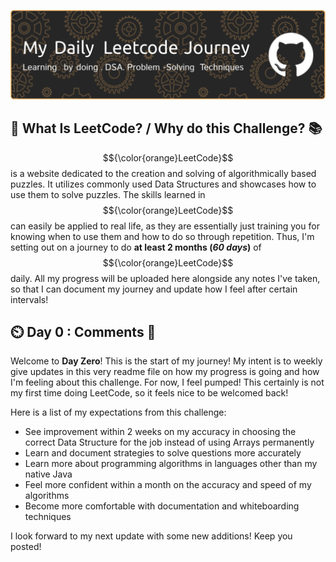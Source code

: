 ![Header](./leetcode-header-image.png)
## 📖 What Is LeetCode? / Why do this Challenge? 📚
$${\color{orange}LeetCode}$$ is a website dedicated to the creation and solving of algorithmically based puzzles.
It utilizes commonly used Data Structures and showcases how to use them to solve puzzles. The skills learned in $${\color{orange}LeetCode}$$ can easily be applied to real life, as they are essentially just training you for knowing when to use them and how to do so through repetition. Thus, I'm setting out on a journey to do **at least 2 months (_60 days_)** of $${\color{orange}LeetCode}$$ daily. All my progress will be uploaded here alongside any notes I've taken, so that I can document my journey and update how I feel after certain intervals!

## ⏲️ Day 0 : Comments 🥊
Welcome to **Day Zero**! This is the start of my journey! My intent is to weekly give updates in this very readme file on how my progress is going and how I'm feeling about this challenge. For now, I feel pumped! This certainly is not my first time doing LeetCode, so it feels nice to be welcomed back! </br>
<p>Here is a list of my expectations from this challenge:</p>
<ul>
  <li>See improvement within 2 weeks on my accuracy in choosing the correct Data Structure for the job instead of using Arrays permanently</li>
  <li>Learn and document strategies to solve questions more accurately</li>
  <li>Learn more about programming algorithms in languages other than my native Java</li>
  <li>Feel more confident within a month on the accuracy and speed of my algorithms</li>
  <li>Become more comfortable with documentation and whiteboarding techniques</li>
</ul>
<p>I look forward to my next update with some new additions! Keep you posted!</p>
